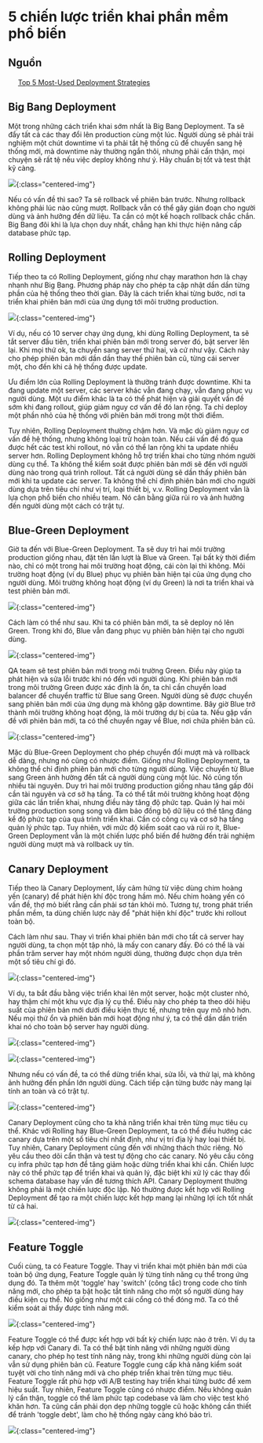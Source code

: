 # 5 chiến lược triển khai phần mềm phổ biến

## Nguồn

<img src="../../assets/images/bytebytego.png" width="16" height="16"/> [Top 5 Most-Used Deployment Strategies](https://www.youtube.com/watch?v=AWVTKBUnoIg)

## Big Bang Deployment

Một trong những cách triển khai sớm nhất là Big Bang Deployment. Ta sẽ đẩy tất cả các thay đổi lên production cùng một lúc. Người dùng sẽ phải trải nghiệm một chút downtime vì ta phải tắt hệ thống cũ để chuyển sang hệ thống mới, mà downtime này thường ngắn thôi, nhưng phải cẩn thận, mọi chuyện sẽ rất tệ nếu việc deploy không như ý. Hãy chuẩn bị tốt và test thật kỹ càng.

![](../assets/ByteByteGo/development-strategies/figure1.png){:class="centered-img"}

Nếu có vấn đề thì sao? Ta sẽ rollback về phiên bản trước. Nhưng rollback không phải lúc nào cũng mượt. Rollback vẫn có thể gây gián đoạn cho người dùng và ảnh hưởng đến dữ liệu. Ta cần có một kế hoạch rollback chắc chắn. Big Bang đôi khi là lựa chọn duy nhất, chẳng hạn khi thực hiện nâng cấp database phức tạp.

## Rolling Deployment

Tiếp theo ta có Rolling Deployment, giống như chạy marathon hơn là chạy nhanh như Big Bang. Phương pháp này cho phép ta cập nhật dần dần từng phần của hệ thống theo thời gian. Đây là cách triển khai từng bước, nơi ta triển khai phiên bản mới của ứng dụng tới môi trường production. 

![](../assets/ByteByteGo/development-strategies/figure2.png){:class="centered-img"}

Ví dụ, nếu có 10 server chạy ứng dụng, khi dùng Rolling Deployment, ta sẽ tắt server đầu tiên, triển khai phiên bản mới trong server đó, bật server lên lại. Khi mọi thứ ok, ta chuyển sang server thứ hai, và cứ như vậy. Cách này cho phép phiên bản mới dần dần thay thế phiên bản cũ, từng cái server một, cho đến khi cả hệ thống được update.

Ưu điểm lớn của Rolling Deployment là thường tránh được downtime. Khi ta đang update một server, các server khác vẫn đang chạy, vẫn đang phục vụ người dùng. Một ưu điểm khác là ta có thể phát hiện và giải quyết vấn đề sớm khi đang rollout, giúp giảm nguy cơ vấn đề đó lan rộng. Ta chỉ deploy một phần nhỏ của hệ thống với phiên bản mới trong một thời điểm.

Tuy nhiên, Rolling Deployment thường chậm hơn. Và mặc dù giảm nguy cơ vấn đề hệ thống, nhưng không loại trừ hoàn toàn. Nếu cái vấn đề đó qua được hết các test khi rollout, nó vẫn có thể lan rộng khi ta update nhiều server hơn. Rolling Deployment không hỗ trợ triển khai cho từng nhóm người dùng cụ thể. Ta không thể kiểm soát được phiên bản mới sẽ đến với người dùng nào trong quá trình rollout. Tất cả người dùng sẽ dần thấy phiên bản mới khi ta update các server. Ta không thể chỉ định phiên bản mới cho người dùng dựa trên tiêu chí như vị trí, loại thiết bị, v.v. Rolling Deployment vẫn là lựa chọn phổ biến cho nhiều team. Nó cân bằng giữa rủi ro và ảnh hưởng đến người dùng một cách có trật tự.

## Blue-Green Deployment

Giờ ta đến với Blue-Green Deployment. Ta sẽ duy trì hai môi trường production giống nhau, đặt tên lần lượt là Blue và Green. Tại bất kỳ thời điểm nào, chỉ có một trong hai môi trường hoạt động, cái còn lại thì không. Môi trường hoạt động (ví dụ Blue) phục vụ phiên bản hiện tại của ứng dụng cho người dùng. Môi trường không hoạt động (ví dụ Green) là nơi ta triển khai và test phiên bản mới.

![](../assets/ByteByteGo/development-strategies/figure3.png){:class="centered-img"}

Cách làm có thể như sau. Khi ta có phiên bản mới, ta sẽ deploy nó lên Green. Trong khi đó, Blue vẫn đang phục vụ phiên bản hiện tại cho người dùng. 

![](../assets/ByteByteGo/development-strategies/figure4.png){:class="centered-img"}

QA team sẽ test phiên bản mới trong môi trường Green. Điều này giúp ta phát hiện và sửa lỗi trước khi nó đến với người dùng. Khi phiên bản mới trong môi trường Green được xác định là ổn, ta chỉ cần chuyển load balancer để chuyển traffic từ Blue sang Green. Người dùng sẽ được chuyển sang phiên bản mới của ứng dụng mà không gặp downtime. Bây giờ Blue trở thành môi trường không hoạt động, là môi trường dự bị của ta. Nếu gặp vấn đề với phiên bản mới, ta có thể chuyển ngay về Blue, nơi chứa phiên bản cũ.

![](../assets/ByteByteGo/development-strategies/figure5.png){:class="centered-img"}

Mặc dù Blue-Green Deployment cho phép chuyển đổi mượt mà và rollback dễ dàng, nhưng nó cũng có nhược điểm. Giống như Rolling Deployment, ta không thể chỉ định phiên bản mới cho từng người dùng. Việc chuyển từ Blue sang Green ảnh hường đến tất cả người dùng cùng một lúc. Nó cũng tốn nhiều tài nguyên. Duy trì hai môi trường production giống nhau tăng gấp đôi cần tài nguyên và cơ sở hạ tầng. Ta có thể tắt môi trường không hoạt động giữa các lần triển khai, nhưng điều này tăng độ phức tạp. Quản lý hai môi trường production song song và đảm bảo đồng bộ dữ liệu có thể tăng đáng kể độ phức tạp của quá trình triển khai. Cần có công cụ và cơ sở hạ tầng quản lý phức tạp. Tuy nhiên, với mức độ kiểm soát cao và rủi ro ít, Blue-Green Deployment vẫn là một chiến lược phổ biến để hường đến trải nghiệm người dùng mượt mà và rollback uy tín.

## Canary Deployment

Tiếp theo là Canary Deployment, lấy cảm hứng từ việc dùng chim hoàng yến (canary) để phát hiện khí độc trong hầm mỏ. Nếu chim hoàng yến có vấn đề, thợ mỏ biết rằng cần phải sơ tán khỏi mỏ. Tương tự, trong phát triển phần mềm, ta dùng chiến lược này để "phát hiện khí độc" trước khi rollout toàn bộ.

Cách làm như sau. Thay vì triển khai phiên bản mới cho tất cả server hay người dùng, ta chọn một tập nhỏ, là mấy con canary đấy. Đó có thể là vài phần trăm server hay một nhóm người dùng, thường được chọn dựa trên một số tiêu chí gì đó. 

![](../assets/ByteByteGo/development-strategies/figure6.png){:class="centered-img"}

Ví dụ, ta bắt đầu bằng việc triển khai lên một server, hoặc một cluster nhỏ, hay thậm chí một khu vực địa lý cụ thể. Điều này cho phép ta theo dõi hiệu suất của phiên bản mới dưới điều kiện thực tế, nhưng trên quy mô nhỏ hơn. Nếu mọi thứ ổn và phiên bản mới hoạt động như ý, ta có thể dần dần triển khai nó cho toàn bộ server hay người dùng. 

![](../assets/ByteByteGo/development-strategies/figure7.png){:class="centered-img"}

![](../assets/ByteByteGo/development-strategies/figure8.png){:class="centered-img"}

Nhưng nếu có vấn đề, ta có thể dừng triển khai, sửa lỗi, và thử lại, mà không ảnh hưởng đến phần lớn người dùng. Cách tiếp cận từng bước này mang lại tính an toàn và có trật tự. 

![](../assets/ByteByteGo/development-strategies/figure9.png){:class="centered-img"}

Canary Deployment cũng cho ta khả năng triển khai trên từng mục tiêu cụ thể. Khác với Rolling hay Blue-Green Deployment, ta có thể điều hướng các canary dựa trên một số tiêu chí nhất định, như vị trí địa lý hay loại thiết bị. Tuy nhiên, Canary Deployment cũng đến với những thách thức riêng. Nó yêu cầu theo dõi cẩn thận và test tự động cho các canary. Nó yêu cầu công cụ infra phức tạp hơn để tăng giảm hoặc dừng triển khai khi cần. Chiến lược này có thể phức tạp để triển khai và quản lý, đặc biệt khi xử lý các thay đổi schema database hay vấn đề tương thích API. Canary Deployment thường không phải là một chiến lược độc lập. Nó thường được kết hợp với Rolling Deployment để tạo ra một chiến lược kết hợp mang lại những lợi ích tốt nhất từ cả hai.

![](../assets/ByteByteGo/development-strategies/figure10.png){:class="centered-img"}

## Feature Toggle

Cuối cùng, ta có Feature Toggle. Thay vì triển khai một phiên bản mới của toàn bộ ứng dụng, Feature Toggle quản lý từng tính năng cụ thể trong ứng dụng đó. Ta thêm một 'toggle' hay 'switch' (công tắc) trong code cho tính năng mới, cho phép ta bật hoặc tắt tính năng cho một số người dùng hay điều kiện cụ thể. Nó giống như một cái cổng có thể đóng mở. Ta có thể kiểm soát ai thấy được tính năng mới.

![](../assets/ByteByteGo/development-strategies/figure11.png){:class="centered-img"}

Feature Toggle có thể được kết hợp với bất kỳ chiến lược nào ở trên. Ví dụ ta kếp hợp với Canary đi. Ta có thể bật tính năng với những người dùng canary, cho phép họ test tính năng này, trong khi những người dùng còn lại vẫn sử dụng phiên bản cũ. Feature Toggle cung cấp khả năng kiểm soát tuyệt vời cho tính năng mới và cho phép triển khai trên từng mục tiêu. Feature Toggle rất phù hợp với A/B testing hay triển khai từng bước để xem hiệu suất. Tuy nhiên, Feature Toggle cũng có nhược điểm. Nếu không quản lý cẩn thận, toggle có thể làm phức tạp codebase và làm cho việc test khó khăn hơn. Ta cũng cần phải dọn dẹp những toggle cũ hoặc không cần thiết để tránh 'toggle debt', làm cho hệ thống ngày càng khó bảo trì.

![](../assets/ByteByteGo/development-strategies/figure12.png){:class="centered-img"}

